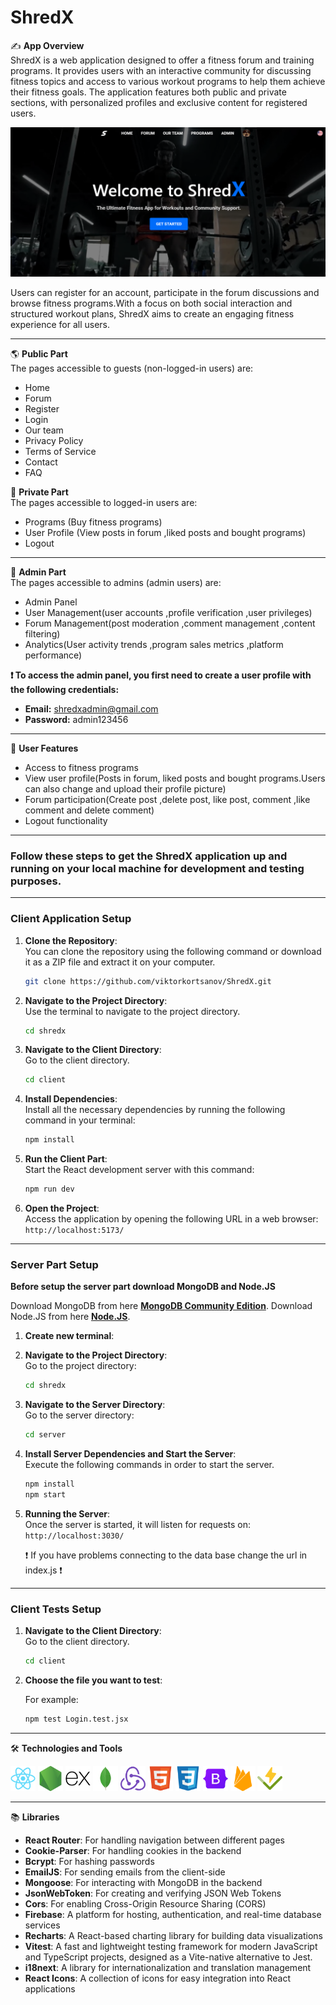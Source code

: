 
# ShredX

✍️ **App Overview**  
ShredX is a web application designed to offer a fitness forum and training programs. It provides users with an interactive community for discussing fitness topics and access to various workout programs to help them achieve their fitness goals. The application features both public and private sections, with personalized profiles and exclusive content for registered users.

![](./client/public/images/shredx-readme.png)

Users can register for an account, participate in the forum discussions and browse fitness programs.With a focus on both social interaction and structured workout plans, ShredX aims to create an engaging fitness experience for all users.

---

🌎 **Public Part**  
The pages accessible to guests (non-logged-in users) are:
- Home
- Forum
- Register
- Login
- Our team
- Privacy Policy
- Terms of Service
- Contact
- FAQ

👤 **Private Part**  
The pages accessible to logged-in users are:
- Programs (Buy fitness programs)
- User Profile (View posts in forum ,liked posts and bought programs)
- Logout

---
🔐 **Admin Part**  
The pages accessible to admins (admin users) are:
- Admin Panel
- User Management(user accounts ,profile verification ,user privileges)
- Forum Management(post moderation ,comment management ,content filtering)
- Analytics(User activity trends ,program sales metrics ,platform performance)

**❗ To access the admin panel, you first need to create a user profile with the following credentials:**

- **Email:** shredxadmin@gmail.com
- **Password:** admin123456
---

🧑 **User Features**  
- Access to fitness programs
- View user profile(Posts in forum, liked posts and bought programs.Users can also change and upload their profile picture)
- Forum participation(Create post ,delete post, like post, comment ,like comment and delete comment)
- Logout functionality

---
### Follow these steps to get the ShredX application up and running on your local machine for development and testing purposes.
---

### **Client Application Setup**

1. **Clone the Repository**:  
   You can clone the repository using the following command or download it as a ZIP file and extract it on your computer.

   ```bash
   git clone https://github.com/viktorkortsanov/ShredX.git
   ```

2. **Navigate to the Project Directory**:  
   Use the terminal to navigate to the project directory.

   ```bash
   cd shredx
   ```

3. **Navigate to the Client Directory**:  
   Go to the client directory.

   ```bash
   cd client
   ```

4. **Install Dependencies**:  
   Install all the necessary dependencies by running the following command in your terminal:

   ```bash
   npm install
   ```

5. **Run the Client Part**:  
   Start the React development server with this command:

   ```bash
   npm run dev
   ```

6. **Open the Project**:  
   Access the application by opening the following URL in a web browser:  
   `http://localhost:5173/`

---

### **Server Part Setup**

**Before setup the server part download MongoDB and Node.JS**

Download MongoDB from here **[MongoDB Community Edition](https://www.mongodb.com/try/download/community)**.
Download Node.JS from here **[Node.JS](https://nodejs.org/en/download)**.

1. **Create new terminal**:  

2. **Navigate to the Project Directory**:  
   Go to the project directory:

   ```bash
   cd shredx
   ```

3. **Navigate to the Server Directory**:  
   Go to the server directory:

   ```bash
   cd server
   ```   

4. **Install Server Dependencies and Start the Server**:  
   Execute the following commands in order to start the server.

   ```bash
   npm install
   npm start
   ```

5. **Running the Server**:  
   Once the server is started, it will listen for requests on:  
   `http://localhost:3030/`

   ❗ If you have problems connecting to the data base change the url in index.js ❗
---
### **Client Tests Setup**

1. **Navigate to the Client Directory**:  
   Go to the client directory.

   ```bash
   cd client
   ```

2. **Choose the file you want to test**:

   For example:

   ```bash
   npm test Login.test.jsx
   ```

---

🛠️ **Technologies and Tools**  

<p align="left">
  <img src="https://github.com/devicons/devicon/blob/master/icons/react/react-original.svg" width="40" height="40"/>
  <img src="https://github.com/devicons/devicon/blob/master/icons/nodejs/nodejs-original.svg" width="40" height="40"/>
  <img src="https://github.com/devicons/devicon/blob/master/icons/express/express-original.svg" width="40" height="40"/>
  <img src="https://github.com/devicons/devicon/blob/master/icons/mongodb/mongodb-original.svg" width="40" height="40"/>
  <img src="https://github.com/devicons/devicon/blob/master/icons/redux/redux-original.svg" width="40" height="40"/>
  <img src="https://github.com/devicons/devicon/blob/master/icons/html5/html5-original.svg" width="40" height="40"/>
  <img src="https://github.com/devicons/devicon/blob/master/icons/css3/css3-original.svg" width="40" height="40"/>
  <img src="https://github.com/devicons/devicon/blob/master/icons/bootstrap/bootstrap-original.svg" width="40" height="40"/>
  <img src="https://github.com/devicons/devicon/blob/master/icons/firebase/firebase-plain.svg" width="40" height="40"/>
    <img src="https://github.com/devicons/devicon/blob/master/icons/vitest/vitest-original.svg" width="40" height="40"/>
</p>

---

📚 **Libraries**
- **React Router**: For handling navigation between different pages
- **Cookie-Parser**: For handling cookies in the backend
- **Bcrypt**: For hashing passwords
- **EmailJS**: For sending emails from the client-side
- **Mongoose**: For interacting with MongoDB in the backend
- **JsonWebToken**: For creating and verifying JSON Web Tokens
- **Cors**: For enabling Cross-Origin Resource Sharing (CORS)
- **Firebase**:  A platform for hosting, authentication, and real-time database services
- **Recharts**: A React-based charting library for building data visualizations
- **Vitest**: A fast and lightweight testing framework for modern JavaScript and TypeScript projects, designed as a Vite-native alternative to Jest.
- **i18next**: A library for internationalization and translation management
- **React Icons**: A collection of icons for easy integration into React applications